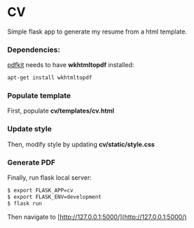# CV
Simple flask app to generate my resume from a html template.

### Dependencies:
[pdfkit](https://github.com/JazzCore/python-pdfkit) needs to have **wkhtmltopdf** installed:
```bash
apt-get install wkhtmltopdf
```

### Populate template
First, populate **cv/templates/cv.html**

### Update style
Then, modify style by updating **cv/static/style.css**

### Generate PDF
Finally, run flask local server:
```bash
$ export FLASK_APP=cv
$ export FLASK_ENV=development
$ flask run
```
Then navigate to [http://127.0.0.1:5000/](http://127.0.0.1:5000/)
